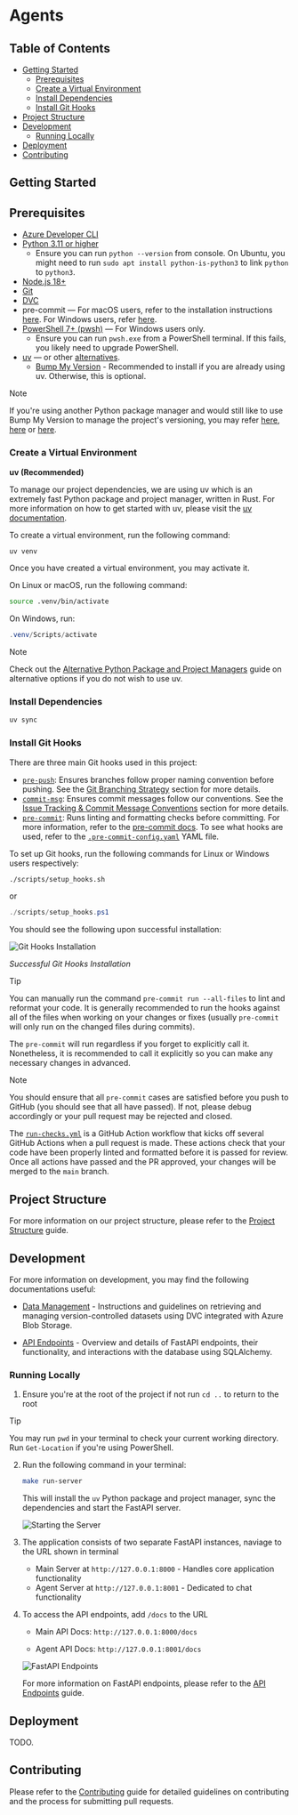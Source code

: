# Agents

## Table of Contents

- [Getting Started](#getting-started)
  - [Prerequisites](#prerequisites)
  - [Create a Virtual Environment](#create-a-virtual-environment)
  - [Install Dependencies](#install-dependencies)
  - [Install Git Hooks](#install-git-hooks)
- [Project Structure](#project-structure)
- [Development](#development)
  - [Running Locally](#running-locally)
- [Deployment](#deployment)
- [Contributing](#contributing)

## Getting Started <a id="getting-started"></a>

## Prerequisites <a id="prerequisites"></a>

- [Azure Developer CLI](https://aka.ms/azure-dev/install)
- [Python 3.11 or higher](https://www.python.org/downloads/)
  - Ensure you can run `python --version` from console. On Ubuntu, you might need to run `sudo apt install python-is-python3` to link `python` to `python3`.
- [Node.js 18+](https://nodejs.org/en/download/)
- [Git](https://git-scm.com/downloads)
- [DVC](https://dvc.org/doc/install)
- pre-commit — For macOS users, refer to the installation instructions [here](https://formulae.brew.sh/formula/pre-commit). For Windows users, refer [here](https://pre-commit.com/).
- [PowerShell 7+ (pwsh)](https://github.com/powershell/powershell) — For Windows users only.
  - Ensure you can run `pwsh.exe` from a PowerShell terminal. If this fails, you likely need to upgrade PowerShell.
- [uv](https://docs.astral.sh/uv/getting-started/installation/) — or other [alternatives](./docs/ALTERNATIVE_PYTHON_PACKAGE_MANAGERS.md).
  - [Bump My Version](https://callowayproject.github.io/bump-my-version/tutorials/getting-started/) - Recommended to install if you are already using uv. Otherwise, this is optional.

> [!NOTE]
> If you're using another Python package manager and would still like to use Bump My Version to manage the project's versioning, you may refer [here](https://pypi.org/project/bump-my-version/), [here](https://anaconda.org/conda-forge/bump-my-version) or [here](https://formulae.brew.sh/formula/bump-my-version).

### Create a Virtual Environment <a id="create-a-virtual-environment"></a>

**uv (Recommended)**

To manage our project dependencies, we are using uv which is an extremely fast Python package and project manager, written in Rust. For more information on how to get started with uv, please visit the [uv documentation](https://docs.astral.sh/uv/).

To create a virtual environment, run the following command:

```bash
uv venv
```

Once you have created a virtual environment, you may activate it.

On Linux or macOS, run the following command:

```bash
source .venv/bin/activate
```

On Windows, run:

```powershell
.venv/Scripts/activate
```

> [!NOTE]
> Check out the [Alternative Python Package and Project Managers](./docs/ALTERNATIVE_PYTHON_PACKAGE_MANAGERS.md) guide on alternative options if you do not wish to use uv.

### Install Dependencies <a id="install-dependencies"></a>

```bash
uv sync
```

### Install Git Hooks <a id="install-git-hooks"></a>

There are three main Git hooks used in this project:

- [`pre-push`](.githooks/pre-push): Ensures branches follow proper naming convention before pushing. See the [Git Branching Strategy](CONTRIBUTING.md#git-branching-strategy-) section for more details.
- [`commit-msg`](.githooks/commit-msg): Ensures commit messages follow our conventions. See the [Issue Tracking & Commit Message Conventions](CONTRIBUTING.md#issue-tracking--commit-message-conventions-) section for more details.
- [`pre-commit`](.pre-commit-config.yaml): Runs linting and formatting checks before committing. For more information, refer to the [pre-commit docs](https://pre-commit.com/). To see what hooks are used, refer to the [`.pre-commit-config.yaml`](.pre-commit-config.yaml) YAML file.

To set up Git hooks, run the following commands for Linux or Windows users respectively:

```bash
./scripts/setup_hooks.sh
```

or

```powershell
./scripts/setup_hooks.ps1
```

You should see the following upon successful installation:

![Git Hooks Installation](./media/git-hooks.png)

_Successful Git Hooks Installation_

> [!TIP]
> You can manually run the command `pre-commit run --all-files` to lint and reformat your code. It is generally recommended to run the hooks against all of the files when working on your changes or fixes (usually `pre-commit` will only run on the changed files during commits).
>
> The `pre-commit` will run regardless if you forget to explicitly call it. Nonetheless, it is recommended to call it explicitly so you can make any necessary changes in advanced.

> [!NOTE]
> You should ensure that all `pre-commit` cases are satisfied before you push to GitHub (you should see that all have passed). If not, please debug accordingly or your pull request may be rejected and closed.
>
> The [`run-checks.yml`](.github/workflows/run-checks.yml) is a GitHub Action workflow that kicks off several GitHub Actions when a pull request is made. These actions check that your code have been properly linted and formatted before it is passed for review. Once all actions have passed and the PR approved, your changes will be merged to the `main` branch.

## Project Structure <a id="project-structure"></a>

For more information on our project structure, please refer to the [Project Structure](./docs/PROJECT_STRUCTURE.md) guide.

## Development <a id="development"></a>

For more information on development, you may find the following documentations useful:

- [Data Management](./docs/DATA_MANAGEMENT.md) - Instructions and guidelines on retrieving and managing version-controlled datasets using DVC integrated with Azure Blob Storage.

- [API Endpoints](./docs/API_ENDPOINTS.md) - Overview and details of FastAPI endpoints, their functionality, and interactions with the database using SQLAlchemy.

### Running Locally <a id="running-locally"></a>

1. Ensure you're at the root of the project if not run `cd ..` to return to the root

> [!TIP]
> You may run `pwd` in your terminal to check your current working directory. Run `Get-Location` if you're using PowerShell.

2. Run the following command in your terminal:

   ```bash
   make run-server
   ```

   This will install the `uv` Python package and project manager, sync the dependencies and start the FastAPI server.

   ![Starting the Server](./media/start-server.png)

3. The application consists of two separate FastAPI instances, naviage to the URL shown in terminal

   - Main Server at `http://127.0.0.1:8000` - Handles core application functionality
   - Agent Server at `http://127.0.0.1:8001` - Dedicated to chat functionality

4. To access the API endpoints, add `/docs` to the URL

   - Main API Docs: `http://127.0.0.1:8000/docs`

   - Agent API Docs: `http://127.0.0.1:8001/docs`

   ![FastAPI Endpoints](./media/swagger.png)

   For more information on FastAPI endpoints, please refer to the [API Endpoints](./docs/API_ENDPOINTS.md) guide.

## Deployment <a id="deployment"></a>

TODO.

## Contributing <a id="contributing"></a>

Please refer to the [Contributing](CONTRIBUTING.md) guide for detailed guidelines on contributing and the process for submitting pull requests.
